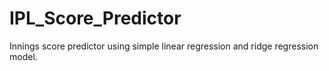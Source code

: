 # IPL_Score_Predictor
Innings score predictor using simple linear regression and ridge regression model.
